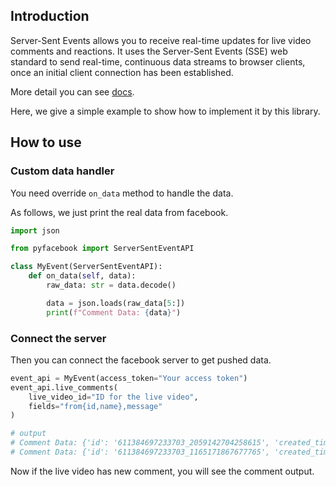 ## Introduction

Server-Sent Events allows you to receive real-time updates for live video comments and reactions. It uses the Server-Sent Events (SSE) web standard to send real-time, continuous data streams to browser clients, once an initial client connection has been established.

More detail you can see [docs](https://developers.facebook.com/docs/graph-api/server-sent-events).

Here, we give a simple example to show how to implement it by this library.

## How to use

### Custom data handler

You need override `on_data` method to handle the data.

As follows, we just print the real data from facebook.

```python
import json

from pyfacebook import ServerSentEventAPI

class MyEvent(ServerSentEventAPI):
    def on_data(self, data):
        raw_data: str = data.decode()

        data = json.loads(raw_data[5:])
        print(f"Comment Data: {data}")

```

### Connect the server

Then you can connect the facebook server to get pushed data.

```python
event_api = MyEvent(access_token="Your access token")
event_api.live_comments(
    live_video_id="ID for the live video",
    fields="from{id,name},message"
)

# output
# Comment Data: {'id': '611384697233703_2059142704258615', 'created_time': '2022-08-31T10:03:00+0000', 'from': {'id': '100621042235323', 'name': 'HeyJoklena'}, 'message': 'hello sse', 'object': {'description': 'section 1, 1, 2', 'updated_time': '2022-08-31T10:03:00+0000', 'id': '611384697233703'}}
# Comment Data: {'id': '611384697233703_1165171867677765', 'created_time': '2022-08-31T10:03:29+0000', 'from': {'id': '100621042235323', 'name': 'HeyJoklena'}, 'message': 'sse is nice', 'object': {'description': 'section 1, 1, 2', 'updated_time': '2022-08-31T10:03:00+0000', 'id': '611384697233703'}}
```

Now if the live video has new comment, you will see the comment output.
